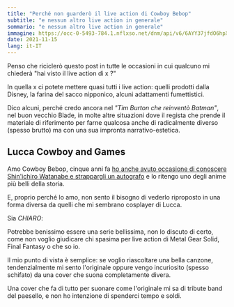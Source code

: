 ```yaml
---
title: "Perché non guarderò il live action di Cowboy Bebop"
subtitle: "e nessun altro live action in generale"
sommario: "e nessun altro live action in generale"
immagine: https://occ-0-5493-784.1.nflxso.net/dnm/api/v6/6AYY37jfdO6hpXcMjf9Yu5cnmO0/AAAABXdURQ1hiusGIZOHinvp5HVC9a5JkL0H58X0cYIwA7T0cEhktJYujzG-XaM4ISs5ARIrlE7bOWQGe411xpzsXd6D3MCD.jpg
date: 2021-11-15
lang: it-IT
---
```


Penso che riciclerò questo post in tutte le occasioni in cui qualcuno mi chiederà "hai visto il live action di x ?" 

In quella x ci potete mettere quasi tutti i live action: quelli prodotti dalla Disney, la farina del sacco nipponico, alcuni adattamenti fumettistici.

Dico alcuni, perché credo ancora nel _"Tim Burton che reinventò Batman"_, nel buon vecchio Blade, in molte altre situazioni dove il regista che prende il materiale di riferimento per farne qualcosa anche di radicalmente diverso (spesso brutto) ma con una sua impronta narrativo-estetica.

## Lucca Cowboy and Games

Amo Cowboy Bebop, cinque anni fa [ho anche avuto occasione di conoscere Shin'ichiro Watanabe e strappargli un autografo](/posts/ita/shinichiro-watanabe-cartoons-on-the-bay-cowboy-bebop/) e lo ritengo uno degli anime più belli della storia.

E, proprio perché lo amo, non sento il bisogno di vederlo riproposto in una forma diversa da quelli che mi sembrano cosplayer di Lucca.

Sia *CHIARO*:

Potrebbe benissimo essere una serie bellissima, non lo discuto di certo, come non voglio giudicare chi spasima per live action di Metal Gear Solid, Final Fantasy o che so io.

Il mio punto di vista è semplice: se voglio riascoltare una bella canzone, tendenzialmente mi sento l'originale oppure vengo incuriosito (spesso schifato) da una cover che suona completamente divera.

Una cover che fa di tutto per suonare come l'originale mi sa di tribute band del paesello, e non ho intenzione di spenderci tempo e soldi.